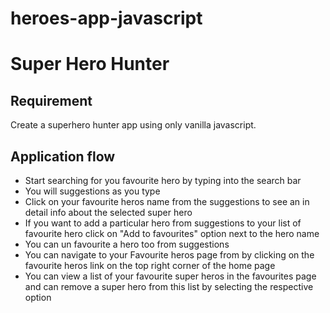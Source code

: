 # heroes-app-javascript
# Super Hero Hunter

## Requirement

Create a superhero hunter app using only vanilla javascript.

## Application flow

- Start searching for you favourite hero by typing into the search bar
- You will suggestions as you type
- Click on your favourite heros name from the suggestions to see an in detail info about the selected super hero
- If you want to add a particular hero from suggestions to your list of favourite hero click on "Add to favourites" option next to the hero name
- You can un favourite a hero too from suggestions
- You can navigate to your Favourite heros page from by clicking on the favourite heros link on the top right corner of the home page
- You can view a list of your favourite super heros in the favourites page and can remove a super hero from this list by selecting the respective option
